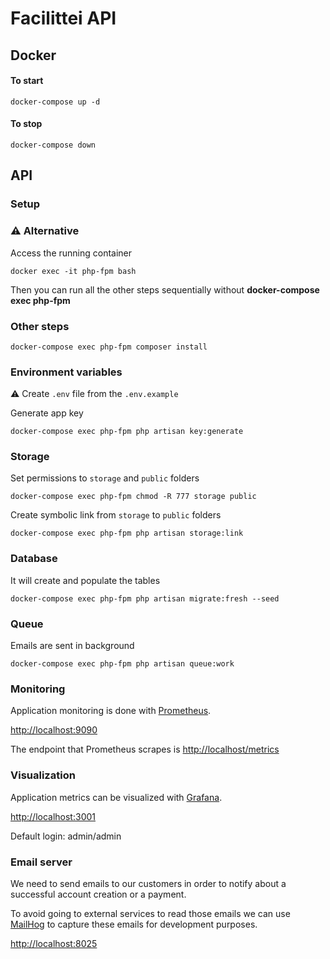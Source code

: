 # Facilittei API

## Docker

#### To start

```
docker-compose up -d
```

#### To stop

```
docker-compose down
```

## API 

### Setup

### :warning: Alternative
Access the running container

```
docker exec -it php-fpm bash
```

Then you can run all the other steps sequentially without **docker-compose exec php-fpm**

### Other steps

```
docker-compose exec php-fpm composer install
```

### Environment variables

:warning: Create `.env` file from the `.env.example`

Generate app key

```
docker-compose exec php-fpm php artisan key:generate
```

### Storage

Set permissions to `storage` and `public` folders

```
docker-compose exec php-fpm chmod -R 777 storage public
```

Create symbolic link from `storage` to `public` folders

```
docker-compose exec php-fpm php artisan storage:link
```

### Database

It will create and populate the tables

```
docker-compose exec php-fpm php artisan migrate:fresh --seed
```

### Queue

Emails are sent in background

```
docker-compose exec php-fpm php artisan queue:work
```

### Monitoring

Application monitoring is done with [Prometheus](https://prometheus.io/).

[http://localhost:9090](http://localhost:9090)

The endpoint that Prometheus scrapes is [http://localhost/metrics](http://localhost/metrics)

### Visualization

Application metrics can be visualized with [Grafana](https://grafana.com/).

[http://localhost:3001](http://localhost:3001)

Default login: admin/admin

### Email server
We need to send emails to our customers in order to notify about a successful account creation or a payment.

To avoid going to external services to read those emails we can use [MailHog](https://github.com/mailhog/MailHog) to capture these emails for development purposes.

[http://localhost:8025](http://localhost:8025)